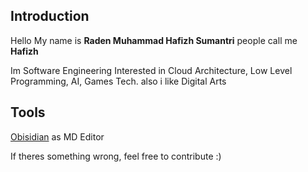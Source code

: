 ## Introduction ##
Hello My name is **Raden Muhammad Hafizh Sumantri** people call me **Hafizh** 

Im Software Engineering
Interested in Cloud Architecture, Low Level Programming, AI, Games Tech.
also i like Digital Arts

## Tools ##
[Obisidian](https://github.com/obsidianmd/obsidian-releases) as MD Editor


If theres something wrong, feel free to contribute :)